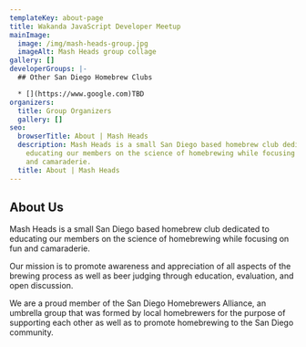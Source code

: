```yaml
---
templateKey: about-page
title: Wakanda JavaScript Developer Meetup
mainImage:
  image: /img/mash-heads-group.jpg
  imageAlt: Mash Heads group collage
gallery: []
developerGroups: |-
  ## Other San Diego Homebrew Clubs

  * [](https://www.google.com)TBD
organizers:
  title: Group Organizers
  gallery: []
seo:
  browserTitle: About | Mash Heads
  description: Mash Heads is a small San Diego based homebrew club dedicated to
    educating our members on the science of homebrewing while focusing on fun
    and camaraderie.
  title: About | Mash Heads
---
```

## About Us

Mash Heads is a small San Diego based homebrew club dedicated to educating our members on the science of homebrewing while focusing on fun and camaraderie.

Our mission is to promote awareness and appreciation of all aspects of the brewing process as well as beer judging through education, evaluation, and open discussion.

We are a proud member of the San Diego Homebrewers Alliance, an umbrella group that was formed by local homebrewers for the purpose of supporting each other as well as to promote homebrewing to the San Diego community.
